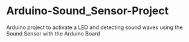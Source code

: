 # Arduino-Sound_Sensor-Project
Arduino project to activate a LED and detecting sound waves using the Sound Sensor with the Arduino Board
